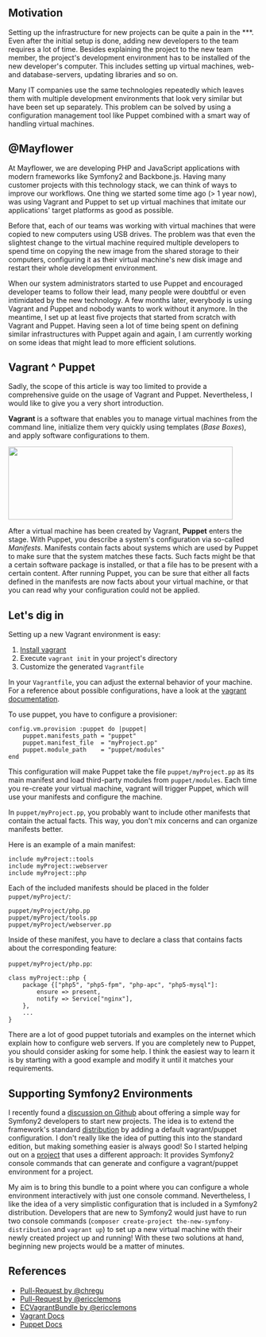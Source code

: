 ## Motivation

Setting up the infrastructure for new projects can be quite a pain in the \*\*\*. Even after the initial setup is done, adding new developers to the team requires a lot of time. Besides explaining the project to the new team member, the project's development environment has to be installed of the new developer's computer. This includes setting up virtual machines, web- and database-servers, updating libraries and so on. 

Many IT companies use the same technologies repeatedly which leaves them with multiple development environments that look very similar but have been set up separately. This problem can be solved by using a configuration management tool like Puppet combined with a smart way of handling virtual machines.
<!--more-->

## @Mayflower
At Mayflower, we are developing PHP and JavaScript applications with modern frameworks like Symfony2 and Backbone.js. Having many customer projects with this technology stack, we can think of ways to improve our workflows. One thing we started some time ago (> 1 year now), was using Vagrant and Puppet to set up virtual machines that imitate our applications' target platforms as good as possible.

Before that, each of our teams was working with virtual machines that were copied to new computers using USB drives. The problem was that even the slightest change to the virtual machine required multiple developers to spend time on copying the new image from the shared storage to their computers, configuring it as their virtual machine's new disk image and restart their whole development environment.

When our system administrators started to use Puppet and encouraged developer teams to follow their lead, many people were doubtful or even intimidated by the new technology.
A few months later, everybody is using Vagrant and Puppet and nobody wants to work without it anymore. In the meantime, I set up at least five projects that started from scratch with Vagrant and Puppet. Having seen a lot of time being spent on defining similar infrastructures with Puppet again and again, I am currently working on some ideas that might lead to more efficient solutions.

## Vagrant ^ Puppet
Sadly, the scope of this article is way too limited to provide a comprehensive guide on the usage of Vagrant and Puppet. Nevertheless, I would like to give you a very short introduction.

**Vagrant** is a software that enables you to manage virtual machines from the command line, initialize them very quickly using templates (*Base Boxes*), and apply software configurations to them.

<a href="https://blog.mayflower.de/wp-content/uploads/2012/11/Vagrant-Workflow.png"><img src="https://blog.mayflower.de/wp-content/uploads/2012/11/Vagrant-Workflow.png" alt="" title="Vagrant-Workflow" width="452" height="147" class="aligncenter size-full wp-image-1736" /></a>

After a virtual machine has been created by Vagrant, **Puppet** enters the stage. With Puppet, you describe a system's configuration via so-called *Manifests*. Manifests contain facts about systems which are used by Puppet to make sure that the system matches these facts. Such facts might be that a certain software package is installed, or that a file has to be present with a certain content. After running Puppet, you can be sure that either all facts defined in the manifests are now facts about your virtual machine, or that you can read why your configuration could not be applied.

## Let's dig in

Setting up a new Vagrant environment is easy:

1. [Install vagrant](http://vagrantup.com/v1/docs/getting-started/index.html)
1. Execute `vagrant init` in your project's directory
1. Customize the generated `Vagrantfile`

In your `Vagrantfile`, you can adjust the external behavior of your machine. For a reference about possible configurations, have a look at the [vagrant documentation](http://vagrantup.com/v1/docs/vagrantfile.html).

To use puppet, you have to configure a provisioner:

    config.vm.provision :puppet do |puppet|
        puppet.manifests_path = "puppet"
        puppet.manifest_file  = "myProject.pp"
        puppet.module_path    = "puppet/modules"
    end

This configuration will make Puppet take the file `puppet/myProject.pp` as its main manifest and load third-party modules from `puppet/modules`. Each time you re-create your virtual machine, vagrant will trigger Puppet, which will use your manifests and configure the machine.

In `puppet/myProject.pp`, you probably want to include other manifests that contain the actual facts. This way, you don't mix concerns and can organize manifests better.

Here is an example of a main manifest:

    include myProject::tools
    include myProject::webserver
    include myProject::php

Each of the included manifests should be placed in the folder `puppet/myProject/`:

    puppet/myProject/php.pp
    puppet/myProject/tools.pp
    puppet/myProject/webserver.pp

Inside of these manifest, you have to declare a class that contains facts about the corresponding feature:

`puppet/myProject/php.pp`:

    class myProject::php {
        package {["php5", "php5-fpm", "php-apc", "php5-mysql"]:
            ensure => present,
            notify => Service["nginx"],
        },
        ...
    }

There are a lot of good puppet tutorials and examples on the internet which explain how to configure web servers. If you are completely new to Puppet, you should consider asking for some help. I think the easiest way to learn it is by starting with a good example and modify it until it matches your requirements.

## Supporting Symfony2 Environments

I recently found a [discussion on Github](https://github.com/symfony/symfony-standard/pull/407) about offering a simple way for Symfony2 developers to start new projects. The idea is to extend the framework's standard [distribution](http://symfony.com/distributions) by adding a default vagrant/puppet configuration. I don't really like the idea of putting this into the standard edition, but making something easier is always good! So I started helping out on a [project](https://github.com/ericclemmons/ECVagrantBundle) that uses a different approach: It provides Symfony2 console commands that can generate and configure a vagrant/puppet environment for a project. 

My aim is to bring this bundle to a point where you can configure a whole environment interactively with just one console command. Nevertheless, I like the idea of a very simplistic configuration that is included in a Symfony2 distribution. Developers that are new to Symfony2 would just have to run two console commands (`composer create-project the-new-symfony-distribution` and `vagrant up`) to set up a new virtual machine with their newly created project up and running! With these two solutions at hand, beginning new projects would be a matter of minutes. 

## References

- [Pull-Request by @chregu](https://github.com/symfony/symfony-standard/pull/407)
- [Pull-Request by @ericclemons](https://github.com/symfony/symfony-standard/pull/423)
- [ECVagrantBundle by @ericclemons](https://github.com/ericclemmons/ECVagrantBundle)
- [Vagrant Docs](http://vagrantup.com/v1/docs/index.html)
- [Puppet Docs](http://docs.puppetlabs.com/#puppetpuppet)